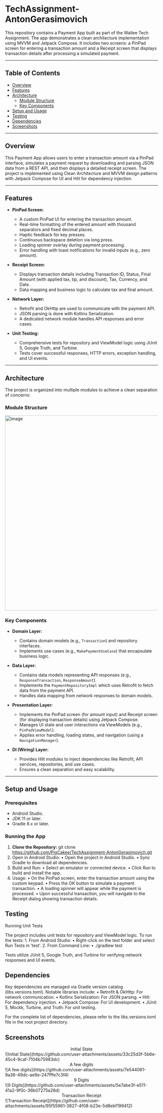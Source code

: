 # TechAssignment-AntonGerasimovich

This repository contains a Payment App built as part of the Wallee Tech Assignment. The app demonstrates a clean architecture implementation using MVVM and Jetpack Compose. It includes two screens: a PinPad screen for entering a transaction amount and a Receipt screen that displays transaction details after processing a simulated payment.

---

## Table of Contents

- [Overview](#overview)
- [Features](#features)
- [Architecture](#architecture)
  - [Module Structure](#module-structure)
  - [Key Components](#key-components)
- [Setup and Usage](#setup-and-usage)
- [Testing](#testing)
- [Dependencies](#dependencies)
- [Screenshots](#screenshots)

---

## Overview

This Payment App allows users to enter a transaction amount via a PinPad interface, simulates a payment request by downloading and parsing JSON data from a REST API, and then displays a detailed receipt screen. The project is implemented using Clean Architecture and MVVM design patterns with Jetpack Compose for UI and Hilt for dependency injection.

---

## Features

- **PinPad Screen:**
  - A custom PinPad UI for entering the transaction amount.
  - Real-time formatting of the entered amount with thousand separators and fixed decimal places.
  - Haptic feedback for key presses.
  - Continuous backspace deletion via long press.
  - Loading spinner overlay during payment processing.
  - Error handling with toast notifications for invalid inputs (e.g., zero amount).

- **Receipt Screen:**
  - Displays transaction details including Transaction ID, Status, Final Amount (with applied tax, tip, and discount), Tax, Currency, and Date.
  - Data mapping and business logic to calculate tax and final amount.

- **Network Layer:**
  - Retrofit and OkHttp are used to communicate with the payment API.
  - JSON parsing is done with Kotlinx Serialization.
  - A dedicated network module handles API responses and error cases.

- **Unit Testing:**
  - Comprehensive tests for repository and ViewModel logic using JUnit 5, Google Truth, and Turbine.
  - Tests cover successful responses, HTTP errors, exception handling, and UI events.

---

## Architecture

The project is organized into multiple modules to achieve a clean separation of concerns:

### Module Structure
<img width="642" alt="image" src="https://github.com/user-attachments/assets/9ec0cf09-a22f-4315-b622-035fc8b8ec52" />


### Key Components

- **Domain Layer:**
  - Contains domain models (e.g., `Transaction`) and repository interfaces.
  - Implements use cases (e.g., `MakePaymentUseCase`) that encapsulate business logic.

- **Data Layer:**
  - Contains data models representing API responses (e.g., `ResponseTransaction`, `ResponseAmount`).
  - Implements the `PaymentRepositoryImpl` which uses Retrofit to fetch data from the payment API.
  - Handles data mapping from network responses to domain models.

- **Presentation Layer:**
  - Implements the PinPad screen (for amount input) and Receipt screen (for displaying transaction details) using Jetpack Compose.
  - Manages UI state and user interactions via ViewModels (e.g., `PinPadViewModel`).
  - Applies error handling, loading states, and navigation (using a `NavigationManager`).

- **DI (Wiring) Layer:**
  - Provides Hilt modules to inject dependencies like Retrofit, API services, repositories, and use cases.
  - Ensures a clean separation and easy scalability.

---

## Setup and Usage

### Prerequisites

- Android Studio.
- JDK 11 or later.
- Gradle 8.x or later.

### Running the App

1. **Clone the Repository:**
   git clone https://github.com/PigCakee/TechAssignment-AntonGerasimovich.git
2.	Open in Android Studio:
	•	Open the project in Android Studio.
	•	Sync Gradle to download all dependencies.
3.	Build and Run:
	•	Select an emulator or connected device.
	•	Click Run to build and install the app.
4.	Usage:
	•	On the PinPad screen, enter the transaction amount using the custom keypad.
	•	Press the OK button to simulate a payment transaction.
	•	A loading spinner will appear while the payment is processed.
	•	Upon successful transaction, you will navigate to the Receipt dialog showing transaction details.

## Testing

Running Unit Tests

The project includes unit tests for repository and ViewModel logic. To run the tests:
	1.	From Android Studio:
	•	Right-click on the test folder and select Run Tests in ‘test’.
	2.	From Command Line:
  •	./gradlew test

Tests utilize JUnit 5, Google Truth, and Turbine for verifying network responses and UI events.

## Dependencies

Key dependencies are managed via Gradle version catalog (libs.versions.toml). Notable libraries include:
	•	Retrofit & OkHttp: For network communication.
	•	Kotlinx Serialization: For JSON parsing.
	•	Hilt: For dependency injection.
	•	Jetpack Compose: For UI development.
	•	JUnit 5, Mockk, Turbine, and Truth: For unit testing.

For the complete list of dependencies, please refer to the libs.versions.toml file in the root project directory.

## Screenshots
<div align="center">
  Initial State
</div>
![Initial State](https://github.com/user-attachments/assets/33c25d3f-5b6e-45c4-9caf-7104b75983dc)

<div align="center">
  A few digits
</div>
![A few digits](https://github.com/user-attachments/assets/7e544061-9a36-49dc-ae9e-247fffe7c3f4)

<div align="center">
  9 Digits
</div>
![9 Digits](https://github.com/user-attachments/assets/5e7abe3f-e511-41a2-9f0c-36b07275a28d)

<div align="center">
  Transaction Receipt
</div>
![Transaction Receipt](https://github.com/user-attachments/assets/95f55961-3827-4f08-b23e-5d8ebf199412)
